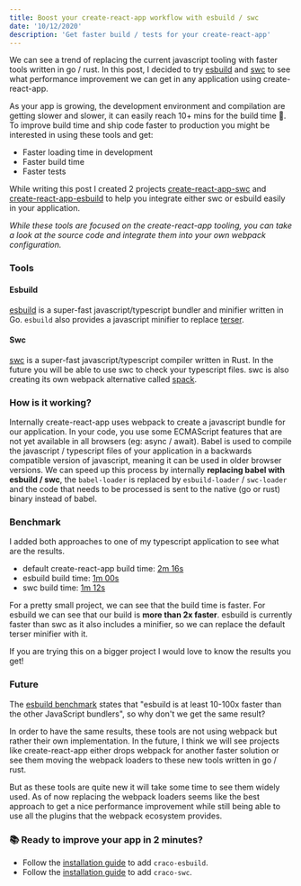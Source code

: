 ```yaml
---
title: Boost your create-react-app workflow with esbuild / swc
date: '10/12/2020'
description: 'Get faster build / tests for your create-react-app'
---
```


We can see a trend of replacing the current javascript tooling with faster tools written in go / rust. In this post, I decided to try [esbuild](https://github.com/evanw/esbuild) and [swc](https://swc.rs/) to see what performance improvement we can get in any application using create-react-app.

As your app is growing, the development environment and compilation are getting slower and slower, it can easily reach 10+ mins for the build time 🐢. To improve build time and ship code faster to production you might be interested in using these tools and get:

- Faster loading time in development
- Faster build time
- Faster tests

While writing this post I created 2 projects [create-react-app-swc](https://github.com/pradel/create-react-app-swc) and [create-react-app-esbuild](https://github.com/pradel/create-react-app-esbuild) to help you integrate either swc or esbuild easily in your application.

_While these tools are focused on the create-react-app tooling, you can take a look at the source code and integrate them into your own webpack configuration._

### Tools

#### Esbuild

[esbuild](https://github.com/evanw/esbuild) is a super-fast javascript/typescript bundler and minifier written in Go. `esbuild` also provides a javascript minifier to replace [terser](https://github.com/terser/terser).

#### Swc

[swc](https://swc.rs/) is a super-fast javascript/typescript compiler written in Rust. In the future you will be able to use swc to check your typescript files. swc is also creating its own webpack alternative called [spack](https://swc.rs/docs/usage-spack-cli).

### How is it working?

Internally create-react-app uses webpack to create a javascript bundle for our application. In your code, you use some ECMAScript features that are not yet available in all browsers (eg: async / await). Babel is used to compile the javascript / typescript files of your application in a backwards compatible version of javascript, meaning it can be used in older browser versions. We can speed up this process by internally **replacing babel with esbuild / swc**, the `babel-loader` is replaced by `esbuild-loader` / `swc-loader` and the code that needs to be processed is sent to the native (go or rust) binary instead of babel.

### Benchmark

I added both approaches to one of my typescript application to see what are the results.

- default create-react-app build time: [2m 16s](https://github.com/pradel/twoblocks/runs/1242465589?check_suite_focus=true)
- esbuild build time: [1m 00s](https://github.com/pradel/twoblocks/runs/1242471386?check_suite_focus=true)
- swc build time: [1m 12s](https://github.com/pradel/twoblocks/runs/1242474018?check_suite_focus=true)

For a pretty small project, we can see that the build time is faster. For esbuild we can see that our build is **more than 2x faster**. esbuild is currently faster than swc as it also includes a minifier, so we can replace the default terser minifier with it.

If you are trying this on a bigger project I would love to know the results you get!

### Future

The [esbuild benchmark](https://github.com/evanw/esbuild#benchmarks) states that "esbuild is at least 10-100x faster than the other JavaScript bundlers", so why don't we get the same result?

In order to have the same results, these tools are not using webpack but rather their own implementation. In the future, I think we will see projects like create-react-app either drops webpack for another faster solution or see them moving the webpack loaders to these new tools written in go / rust.

But as these tools are quite new it will take some time to see them widely used. As of now replacing the webpack loaders seems like the best approach to get a nice performance improvement while still being able to use all the plugins that the webpack ecosystem provides.

### 📚 Ready to improve your app in 2 minutes?

- Follow the [installation guide](https://github.com/pradel/create-react-app-esbuild/tree/main/packages/craco-esbuild) to add `craco-esbuild`.
- Follow the [installation guide](https://github.com/pradel/create-react-app-swc/tree/main/packages/craco-swc) to add `craco-swc`.
